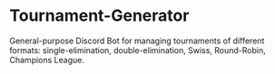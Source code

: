 # Tournament-Generator

General-purpose Discord Bot for managing tournaments of different formats: single-elimination, double-elimination, Swiss, Round-Robin, Champions League.

